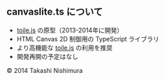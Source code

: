 ## canvaslite.ts について
* [toile.js](https://github.com/TakashiNishimura/toile.js/blob/master/README.md) の原型（2013-2014年に開発）
* HTML Canvas 2D 制御用の TypeScript ライブラリ
* より高機能な [toile.js](https://github.com/TakashiNishimura/toile.js/blob/master/README.md) の利用を推奨
* 開発再開の予定はなし

© 2014 Takashi Nishimura
